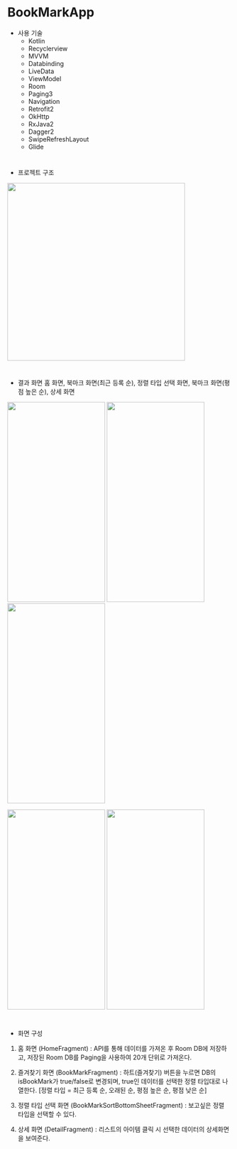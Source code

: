 # BookMarkApp


* 사용 기술
  + Kotlin
  + Recyclerview
  + MVVM
  + Databinding
  + LiveData
  + ViewModel
  + Room
  + Paging3
  + Navigation
  + Retrofit2
  + OkHttp
  + RxJava2
  + Dagger2
  + SwipeRefreshLayout
  + Glide  


#


* 프로젝트 구조
<img src="https://user-images.githubusercontent.com/73940842/129688749-6e5d18a5-56d6-42ea-a556-862684990145.PNG" width="400" height="400">


#


* 결과 화면
홈 화면, 북마크 화면(최근 등록 순), 정렬 타입 선택 화면, 북마크 화면(평점 높은 순), 상세 화면


<img src="https://user-images.githubusercontent.com/73940842/129687889-c76fe134-215c-4033-9d91-1f8ce1d2f44b.jpg" width="220" height="450"> <img src="https://user-images.githubusercontent.com/73940842/129687969-579d3d70-0a4a-4d06-89c1-74126608d974.jpg" width="220" height="450"> <img src="https://user-images.githubusercontent.com/73940842/129688055-dfae7768-c42d-469c-ada8-865798147fd2.jpg" width="220" height="450"> 

<img src="https://user-images.githubusercontent.com/73940842/129688004-cb299c80-9b89-427e-b518-47c6ed800dd7.jpg" width="220" height="450"> <img src="https://user-images.githubusercontent.com/73940842/129688085-7f6a8628-51bf-447d-bb7f-cf678cd7e12d.jpg" width="220" height="450">



#


* 화면 구성
1. 홈 화면 (HomeFragment) : API를 통해 데이터를 가져온 후 Room DB에 저장하고, 저장된 Room DB를 Paging을 사용하여 20개 단위로 가져온다.
    
2. 즐겨찾기 화면 (BookMarkFragment) : 하트(즐겨찾기) 버튼을 누르면 DB의 isBookMark가 true/false로 변경되며, true인 데이터를 선택한 정렬 타입대로 나열한다.
 [정렬 타입 = 최근 등록 순, 오래된 순, 평점 높은 순, 평점 낮은 순]
    
3. 정렬 타입 선택 화면 (BookMarkSortBottomSheetFragment) : 보고싶은 정렬 타입을 선택할 수 있다.

4. 상세 화면 (DetailFragment) : 리스트의 아이템 클릭 시 선택한 데이터의 상세화면을 보여준다.
    
